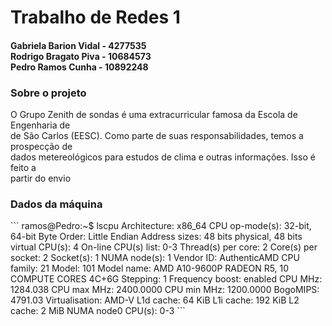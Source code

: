 <h1>Trabalho de Redes 1</h1>
<h4>Gabriela Barion Vidal - 4277535 <br> Rodrigo Bragato Piva - 10684573 <br> Pedro Ramos Cunha - 10892248</h4>
<h3>Sobre o projeto</h3>
<p >
O Grupo Zenith de sondas é uma extracurricular famosa da Escola de Engenharia de <br>
de São Carlos (EESC). Como parte de suas responsabilidades, temos a prospecção de<br>
dados metereológicos para estudos de clima e outras informações. Isso é feito a<br>
partir do envio </p>

<h3>Dados da máquina</h3>
```
ramos@Pedro:~$ lscpu
Architecture:                    x86_64
CPU op-mode(s):                  32-bit, 64-bit
Byte Order:                      Little Endian
Address sizes:                   48 bits physical, 48 bits virtual
CPU(s):                          4
On-line CPU(s) list:             0-3
Thread(s) per core:              2
Core(s) per socket:              2
Socket(s):                       1
NUMA node(s):                    1
Vendor ID:                       AuthenticAMD
CPU family:                      21
Model:                           101
Model name:                      AMD A10-9600P RADEON R5, 10 COMPUTE CORES 4C+6G
Stepping:                        1
Frequency boost:                 enabled
CPU MHz:                         1284.038
CPU max MHz:                     2400.0000
CPU min MHz:                     1200.0000
BogoMIPS:                        4791.03
Virtualisation:                  AMD-V
L1d cache:                       64 KiB
L1i cache:                       192 KiB
L2 cache:                        2 MiB
NUMA node0 CPU(s):               0-3
```  
    

    

